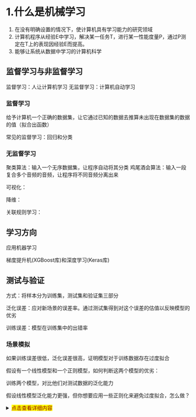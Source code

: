 # 1.什么是机械学习

1. 在没有明确设置的情况下，使计算机具有学习能力的研究领域
2. 计算机程序从经验E中学习，解决某一任务T，进行某一性能度量P，通过P测定在T上的表现因经验E而提高。
3. 能够让系统从数据中学习的计算机科学

## 监督学习与非监督学习

监督学习：人让计算机学习
无监督学习：计算机自动学习

### 监督学习

给予计算机一个正确的数据集，让它通过已知的数据去推算未出现在数据集的数据的值（拟合出函数）

常见的监督学习：回归和分类

### 无监督学习

聚类算法：输入一个无序数据集，让程序自动将其分类
鸡尾酒会算法：输入一段复合多个音频的音频，让程序将不同音频分离出来

可视化：

降维：

关联规则学习：

## 学习方向

应用机器学习

梯度提升机(XGBoost库)和深度学习(Keras库)

## 测试与验证

方式：将样本分为训练集，测试集和验证集三部分

泛化误差：应对新场景的误差率。通过测试集得到对这个误差的估值以反映模型的优劣

训练误差：模型在训练集中的出错率

### 场景模拟

如果训练误差很低，泛化误差很高，证明模型对于训练数据存在过度拟合

假设有一个线性模型和一个正则模型，如何判断这两个模型的优劣：

训练两个模型，对比他们对测试数据的泛化能力

假设线性模型泛化能力更强，但你想要应用一些正则化来避免过度拟合，怎么做？

<details>
做法之一是使用100个不同的超参数值来训练100个不同的模型。然后假设你由此找到了最佳的超参数值，它生成的模型泛化误差最小，比如仅仅5%。然后你将这个模型运行在生产环境，可是很不幸，它并没有如预期那样工作，反而产生了15%的误差。这到底发生了什么？问题出在你对测试集的泛化误差进行了多次度量，并且调整模型和超参数来得到拟合那个测试集的最佳模型。这意味着该模型对于新的数据不太可能有良好的表现。
常见的解决方案是再单独分出一个保留集合，称为验证集。在训练集上，使用不同的超参数训练多个模型，然后通过验证集，选择最好的那个模型和对应的超参数，当你对模型基本满意之后，再用测试集运行最后一轮测试，并得到泛化误差的估值。
为了避免验证集“浪费”太多的训练数据，常见的技术是使用交叉验证：将训练集分成若干个互补子集，然后每个模型都通过这些子集的不同组合来进行训练，之后用剩余的子集进行验证。一旦模型和超参数都被选定，最终的模型会带着这些超参数对整个训练集进行一次训练，最后再用测试集测量泛化误差。
<summary><mark><font color=darkred>点击查看详细内容</font></mark></summary>
<details>
## 没有免费午餐定理

模型是观察的简化。这个简化是丢弃了那些不大可能泛化至新实例上的多余细节。但是，要决定丢弃哪些数据以及保留哪些数据，你必须要做出假设。

内容：如果你数据绝对没有任何假设，那你没有理由会偏向某个模型。

## 问答

什么是被标记的训练集？

包含每个实例所期望的解决方案的训练集

什么是在线学习系统？

在线学习系统是一种可以进行增量学习，可以快速适应不断变化的数据和自动化系统，并且能够在大量数据上进行训练。其与批量学习系统正好相反。

什么是核外学习？

核外算法可以处理计算机主内存无法应对的大量数据。它将数据分割成小批量，然后使用在线学习技术从这些小批量中学习。

# 2.端到端的机器学习项目

## 情景引入

完成一个房地产项目：

1. 观察大局
2. 获得数据
3. 从数据探索和可视化中获得洞见
4. 机器学习算法的准备
5. 选择和训练模型
6. 微调模型
7. 展示方案
8. 启动，监控和维护系统

## 真实数据来源

流行的开放数据存储库：
·[UC Irvine Machine Learning Repositor](http://archive.ics.uci.edu/ml/)
·[Kaggle dataset](https://www.kaggle.com/datasets)
·[Amazon’s AWS dataset](http://aws.amazon.com/fr/datasets/)
·元门户站点（它们会列出开放的数据存储库）：
· [http://dataportals.org/](http://dataportals.org/)
· [http://opendatamonitor.eu/](http://opendatamonitor.eu/)

· [http://quandl.com/](http://quandl.com/)
·其他一些列出许多流行的开放数据存储库的页面：
·[Wikipedia’s list of Machine Learning dataset](https://goo.gl/SJHN2k)
·[Quora.com question](http://goo.gl/zDR78y)
·[Datasets subreddit](https://www.reddit.com/r/datasets)

## 观察大局

1. 根据加州人口普查数据建立加州的房价模型
2. 询问业务目标
3. 询问解决方案
4. 设计系统
5. 选择性能指标
6. 检查假设

### 流水线

一个序列的数据处理组件称为一个数据流水线（Pipeline）。流水线在机器学习系统中非常普遍，因为需要大量的数据操作和数据转化才能应用。组件通常是异步运行。每个组件拉取大量的数据，然后进行处理，再将结果传输给另一个数据仓库；一段时间之后，流水线中的下一个组件会拉取前面的数据，并给出自己的输出，以此类推。每个组件都很独立：组件和组件之间的连接只有数据仓库。这使得整个系统非常简单易懂（在数据流图表的帮助下），不同团队可以专注于不同的组件上。如果某个组件发生故障，它的下游组件还能使用前面的最后一个输出继续正常运行（至少一段时间），所以使得整体架构鲁棒性较强。

### 问答

首先，你需要回答框架问题：是监督式？还是无监督式？又或者是强化学习？是分类任务、回归任务还是其他任务？应该使用批量学习还是在线学习技术？在继续阅读之前，请先暂停一会儿，尝试回答一下这些问题。

找到答案了吗？我们来看看：显然，这是一个典型的监督式学习任务，因为已经给出了标记的训练示例（每个实例都有预期的产出，也就是该地区的房价中位数）。并且这也是一个典型的回归任务，因为你要对某个值进行预测。更具体地说，这是一个多变量回归问题，因为系统要使用多个特征进行预测（使用到区域的人口、收入中位数等）。

## 获取数据（模型构建与检测）

```pyhton
import pandas as pd

# 假设数据集文件(csv文件)路径为C:\library\melb_data.csv

# 读取数据集
a='C:\library\melb_data.csv'
home_data=pd.read_csv(a)

# 打印数据集的汇总统计信息
print(home_data.describe())

# 打印数据集的部分数据信息
print(home_data.head())

#打印lotarea的平均数
print(home_data['LotArea'].main())

```

### 汇总信息图

![1677586277917](image/书：机器学习实战/1677586277917.png)

*每一列表示数据集的一个属性*，*每一行表示这些属性的信息*

### 部分信息图

|   | Rooms | Bathroom | Landsize | Lattitude | Longtitude |
| - | ----- | -------- | -------- | --------- | ---------- |
| 1 | 2     | 1.0      | 156.0    | -37.8079  | 144.9934   |
| 2 | 3     | 2.0      | 134.0    | -37.8093  | 144.9944   |
| 4 | 4     | 1.0      | 120.0    | -37.8072  | 144.9941   |
| 6 | 3     | 2.0      | 245.0    | -37.8024  | 144.9993   |
| 7 | 2     | 1.0      | 256.0    | -37.8060  | 144.9954   |

解析：
count：每个属性的样本总数

mean：平均数

std：标准差

min：最小值；max：最大值

以lotfrontage为例

25%：样本25%的区域低于59

50%：样本50%的区域低于69

75%：样本75%的区域低于80

### 对数据集的筛选

我们输入的数据集有时会出现缺失值（不一定在每一列均有取值的数据），这些数据会引发误差，我们通过以下两种方法来减少误差：

1. 点表示法（用来选取预测目标）
2. 根据列的列表来选择属性

```
# The Melbourne data has some missing values (some houses for which some variables weren't recorded.)
# We'll learn to handle missing values in a later tutorial.  
# Your Iowa data doesn't have missing values in the columns you use. 
# So we will take the simplest option for now, and drop houses from our data. 
# Don't worry about this much for now, though the code is:

# dropna drops missing values (think of na as "not available")
melbourne_data = melbourne_data.dropna(axis=0)
```

#### 选取预测目标

我们使用点表示法来选取预测目标. 为了方便我们称其为 y. So the code we need to save the house prices in the Melbourne data is

In [3]:

```
y = melbourne_data.Price
```

#### 选取特征

输入到模型中(后来用于预测的列)称为“特征”，在这个项目中，“特征”将被用于预测房价

Here is an example:

In [4]:

```
melbourne_features = ['Rooms', 'Bathroom', 'Landsize', 'Lattitude', 'Longtitude']
```

By convention(为了方便), this data is called  **X** .

In [5]:

```
X = melbourne_data[melbourne_features]
```

#### 建立你的模型

在这里，我们将通过sklearn建立一个模型

模型建立流程：

1.定义：确定自己将使用什么模型

2.调试：从选择的数据中找出共同点

3.预测

4.评估你的模型

模型调试代码：

Here is an example of defining a decision tree model with scikit-learn and fitting it with the features and target variable.

In [8]:

```
from sklearn.tree import DecisionTreeRegressor

# Define model. Specify a number for random_state to ensure same results each run
melbourne_model = DecisionTreeRegressor(random_state=1)

# Fit model
melbourne_model.fit(X, y)
```

预测与评估

In practice, you'll want to make predictions for new houses coming on the market rather than the houses we already have prices for. But we'll make predictions for the first few rows of the training data to see how the predict function works.

In [9]:

```
print("Making predictions for the following 5 houses:")
print(X.head())
print("The predictions are")
print(melbourne_model.predict(X.head()))
```

```
Making predictions for the following 5 houses:
   Rooms  Bathroom  Landsize  Lattitude  Longtitude
1      2       1.0     156.0   -37.8079    144.9934
2      3       2.0     134.0   -37.8093    144.9944
4      4       1.0     120.0   -37.8072    144.9941
6      3       2.0     245.0   -37.8024    144.9993
7      2       1.0     256.0   -37.8060    144.9954
The predictions are
[1035000. 1465000. 1600000. 1876000. 1636000.]
```

### 模型验证

模型验证是在模型构造中常被忽视却极重要的一环，在训练模型的过程中，使用的数据可能会出现统一的错误，例如在本例中数据可能会出现大部分昂贵的房子都有绿色的门，那模型会将绿色的门识别为昂贵的房子的特征，这在训练集中测试时显不出的，可一旦导入更多的实际数据就会出现较大的误差，所以要进行模型验证来减少误差。

在这里，我们使用平均绝对误差（越小越好）的方法进行验证

```
from sklearn.model_selection import train_test_split

# split data into training and validation data, for both features and target
# The split is based on a random number generator. Supplying a numeric value to
# the random_state argument guarantees we get the same split every time we
# run this script.
train_X, val_X, train_y, val_y = train_test_split(X, y, random_state = 0)
# Define model
melbourne_model = DecisionTreeRegressor()
# Fit model
melbourne_model.fit(train_X, train_y)

# get predicted prices on validation data
val_predictions = melbourne_model.predict(val_X)
print(mean_absolute_error(val_y, val_predictions))
```

### 欠拟合和过拟合

过拟合：若决策树的深度足够深，会导致每个结点上的样本数据过少，虽然对训练数据的吻合度很高，但会令模型的验证和预测新数据的准度过低，这种现象称为过拟合。

欠拟合：若决策树的深度过浅，会导致每个结点的样本数据过多，导致模型在验证和预测新数据及与训练数据的吻合度均过低，这种现象称为欠拟合。

We can use a utility function to help compare MAE scores from different values for  *max_leaf_nodes* :

In [1]:

```
from sklearn.metrics import mean_absolute_error
from sklearn.tree import DecisionTreeRegressor

def get_mae(max_leaf_nodes, train_X, val_X, train_y, val_y):
    model = DecisionTreeRegressor(max_leaf_nodes=max_leaf_nodes, random_state=0)
    model.fit(train_X, train_y)
    preds_val = model.predict(val_X)
    mae = mean_absolute_error(val_y, preds_val)
    return(mae)
```

linkcode

The data is loaded into  **train_X** ,  **val_X** , **train_y** and **val_y** using the code you've already seen (and which you've already written).

We can use a for-loop to compare the accuracy of models built with different values for *max_leaf_nodes.*

In [3]:

```
# compare MAE with differing values of max_leaf_nodes
for max_leaf_nodes in [5, 50, 500, 5000]:
    my_mae = get_mae(max_leaf_nodes, train_X, val_X, train_y, val_y)
    print("Max leaf nodes: %d\t\t Mean Absolute Error:  %d" %(max_leaf_nodes, my_mae))
```

```
Max leaf nodes: 5  		 Mean Absolute Error:  347380
Max leaf nodes: 50  		 Mean Absolute Error:  258171
Max leaf nodes: 500  		 Mean Absolute Error:  243495
Max leaf nodes: 5000  		 Mean Absolute Error:  254983
```

linkcode

Of the options listed, 500 is the optimal number of leaves.

#### Conclusion

Here's the takeaway: Models can suffer from either:

* **Overfitting:** capturing spurious patterns that won't recur in the future, leading to less accurate predictions, or
* **Underfitting:** failing to capture relevant patterns, again leading to less accurate predictions.

We use **validation** data, which isn't used in model training, to measure a candidate model's accuracy. This lets us try many candidate models and keep the best one.

### 随机森林

随机森林通过平均多颗随机树的预测值来进行预测，这使它拥有比单颗决策树更好的性能，它最大的优点是不经过调试通常也能正常工作。

使用随机森林模型预测房价并通过平均绝对误差的方法进行验证：

```
from sklearn.ensemble import RandomForestRegressor
from sklearn.metrics import mean_absolute_error

forest_model = RandomForestRegressor(random_state=1)
forest_model.fit(train_X, train_y)
melb_preds = forest_model.predict(val_X)
print(mean_absolute_error(val_y, melb_preds))
```

### 数据可视化

```python
housing=home_data.copy()housing.plot(kind="scatter", x="Longtitude", y="Lattitude", alpha=0.1) #x,y表示横纵坐标数据，alpha透明度设置housing.plot(kind='scatter',x='Longtitude',y='Lattitude',alpha=0.4,s=housing.Landsize/100,label='Landsize',c='Price',cmap=plt.get_cmap('jet'),colorbar=True)plt.legend()corr_matrix=housing.corr()print(corr_matrix['Price'].sort_values(ascending=False)) # 相关性属于（-1，1）,越接近0表示相关性越小,相关系数只表示线性关系attributes=['Price','Date','Bedroom2','Car','Landsize']scatter_matrix(housing[attributes],figsize=(12,8))housing.plot(kind='scatter',x='Price',y='Landsize',alpha=0.1)plt.show() # 显示所有生成的图片
```

在准备给机器学习算法输入数据之前，你要做的最后一件事应该是尝试各种属性的组合。比如，如果你不知道一个地区有多少个家庭，那么知道一个地区的“房间总数”也没什么用。你真正想要知道的是一个家庭的房间数量。同样地，单看“卧室总数”这个属性本身，也没什么意义，你可能是想拿它和“房间总数”来对比，或者拿来同“每个家庭的人口数”这个属性结合也似乎挺有意思。我们来试着创建这些新属性：

```
housing["rooms_per_household"] = housing["total_rooms"]
housing["households"]
housing["bedrooms_per_room"] = housing["total_bedrooms"]
housing["total_rooms"]
housing["population_per_household"]=housing["population"]
housing["households"]
```

## 机器学习算法的数据准备

### 数据清理

当你在使用大多数python库时导入的数据集中含有缺失值均会报错。为了避免这种情况，我们通常使用三种方法来清理缺失值。

#### 1）删除具有缺失值的列

误差大，省事

```pyhton
# Get names of columns with missing values
cols_with_missing = [col for col in X_train.columns
                     if X_train[col].isnull().any()]

# Drop columns in training and validation data
reduced_X_train = X_train.drop(cols_with_missing, axis=1)
reduced_X_valid = X_valid.drop(cols_with_missing, axis=1)

print("MAE from Approach 1 (Drop columns with missing values):")
print(score_dataset(reduced_X_train, reduced_X_valid, y_train, y_valid))
```

#### 2）填补法

赋予缺失值一个值（通常是这一列的平均值），误差更小，但也较大

接下来，我们使用SimpleImputer将每列中的缺失值替换为平均值。虽然这很简单，但通常用平均值填充表现相当不错（但这取决于数据集）。虽然统计学家已经尝试了更复杂的确定填充值的方法（例如回归填充），但一旦将结果输入到复杂的机器学习模型中，复杂的策略通常不会带来额外的好处。

```python
from sklearn.impute import SimpleImputer

# Imputation
my_imputer = SimpleImputer()
imputed_X_train = pd.DataFrame(my_imputer.fit_transform(X_train))
imputed_X_valid = pd.DataFrame(my_imputer.transform(X_valid))

# Imputation removed column names; put them back
imputed_X_train.columns = X_train.columns
imputed_X_valid.columns = X_valid.columns

print("MAE from Approach 2 (Imputation):")
print(score_dataset(imputed_X_train, imputed_X_valid, y_train, y_valid))
```

#### 3）赋值的同时添加一个属性为填补值的新列

在某些情况中填补的值会系统性的高于或低于实际值（未被记录），我们可以加一列表示这行该属性是否缺失的列，有时它可以大幅提高效率，有时则没用。

```python
# Make copy to avoid changing original data (when imputing)
X_train_plus = X_train.copy()
X_valid_plus = X_valid.copy()

# Make new columns indicating what will be imputed
for col in cols_with_missing:
    X_train_plus[col + '_was_missing'] = X_train_plus[col].isnull()
    X_valid_plus[col + '_was_missing'] = X_valid_plus[col].isnull()

# Imputation
my_imputer = SimpleImputer()
imputed_X_train_plus = pd.DataFrame(my_imputer.fit_transform(X_train_plus))
imputed_X_valid_plus = pd.DataFrame(my_imputer.transform(X_valid_plus))

# Imputation removed column names; put them back
imputed_X_train_plus.columns = X_train_plus.columns
imputed_X_valid_plus.columns = X_valid_plus.columns

print("MAE from Approach 3 (An Extension to Imputation):")
print(score_dataset(imputed_X_train_plus, imputed_X_valid_plus, y_train, y_valid))
```

具体效果如图：

![tut3_approach3](https://i.imgur.com/UWOyg4a.png)

也可以通过DataFrame的dropna(),drop(),fillna()方法来进行操作。

```python
housing.dropna(subset=["total_bedrooms"]) # 删除列
housing.drop("total_bedrooms", axis=1) # 删除行
median = housing["total_bedrooms"].median()
housing["total_bedrooms"].fillna(median) # 将该列值的平均数填入该列的缺失值
```

为什么填补缺失值的方法会优于直接删除列的方法？

因为缺失值属性通常比较少见，假如直接删去列会连带删去许多其他有用的信息。

### sklearn的设计api

skicit-learn设计的api非常巧妙。其主要的设计原则是：

* 一致性。所有对象共用一个简单一致的画面
* 估算器。能够根据数据集对某些参数进行估算的任意对象都可以被称为
  估算器（例如，imputer就是一个估算器）。估算由fit（）方法执行，它
  只需要一个数据集作为参数（或者两个——对于监督式学习算法，第二个
  数据集包含标签）。引导估算过程的任何其他参数都算作是超参数（例
  如，imputer’s strategy），它必须被设置为一个实例变量（一般是构造函
  数参数）。
* 转换器。有些估算器（例如imputer）也可以转换数据集，这些被称为转
  换器。同样，API也非常简单：由transform（）方法和作为参数的待转换
  数据集一起执行转换，返回的结果就是转换后的数据集。这种转换的过程
  通常依赖于学习的参数，比如本例中的imputer。所有的转换器都可以使
  用一个很方便的方法，即fit_transform（），相当于先调用fit（）然后再
  调用transform（）（但是fit_transform（）有时是被优化过的，所以运行
  得要更快一些）。
* 预测器。最后，还有些估算器能够基于一个给定的数据集进行预测，这
  被称为预测器。比如，上一章的linearRegression就是一个预测器：它基
  于一个国家的人均GDP预测该国家的生活满意度。预测器的predict（）方
  法会接受一个新实例的数据集，然后返回一个包含相应预测的数据集。值
  得一提的还有一个score（）方法，可以用来衡量给定测试集的预测质量
  （以及在监督式学习算法里对应的标签）。
* 检查。所有估算器的超参数都可以通过公共实例变量（例如，
  imputer.strategy）直接访问，并且所有估算器的学习参数也可以通过有
  下划线后缀的公共实例变量来访问（例如，imputer.strategy_）。
* 防止类扩散。数据集被表示为NumPy数组或是SciPy稀疏矩阵，而不是自
  定义的类型。超参数只是普通的Python字符串或者数字。
* 构成。现有的构件尽最大可能重用。例如，任意序列的转换器最后加一
  个预测器就可以轻松创建一个流水线。
* 合理的默认值。Scikit-Learn为大多数参数提供了合理的默认值，从而可
  以快速搭建起一个基本的工作系统。

### 处理文本和分类属性

ocean_proximity是一个文本属性，我们无法计算他的中位数值。大部分机械学习算法更善于处理数值类型，故我们应先将文本转换为数字。

sk-learn提供了转换器LabelEncoder执行这一操作：

```python3
from sklearn.preprocessing import LabelEncoder
encoder = LabelEncoder()
housing_cat = housing["ocean_proximity"]
housing_cat_encoded = encoder.fit_transform(housing_cat)
housing_cat_encoded
array([1, 1, 4, ..., 1, 0, 3])
print(encoder.classes_)
Out：['<1H OCEAN' 'INLAND' 'ISLAND' 'NEAR BAY' 'NEAR OCEAN']
```

#### 独热编码

这种代表方式产生的一个问题是，机器学习算法会以为两个相近的数字比两个离得较远的数字更为相似一些。显然，真实情况并非如此（比如，类别0和类别4之间就比类别0和类别1之间的相似度更高）。为了解决这个问题，常见的解决方案是给每个类别创建一个二进制的属性：当类别是“<1H OCEAN”时，一个属性为1（其他为0），当类别是“INLAND”时，另一个属性为1（其他为0），以此类推。这就是独热编码，因为只有一个属性为1（热），其他均为0（冷）。

sk-learn提供了OneHotEncoder转换器可以将整数分类值转换为独热向量。要注意的是fit_transform（）需要一个二维数组，但是housing_cat_encoded是一个一维数组，所以我们需要将它重塑：

>>> from sklearn.preprocessing import OneHotEncoder
>>> encoder = OneHotEncoder()
>>> housing_cat_1hot = encoder.fit_transform(housing_cat_encoded.reshape(-1,1))
>>> housing_cat_1hot
>>> <16513x5 sparse matrix of type '<class 'numpy.float64'>'
>>> with 16513 stored elements in Compressed Sparse Row format>
>>>
>>

注意到这里的输出是一个SciPy稀疏矩阵，而不是一个NumPy数组。当你有成千上万种类别的分类属性时，这个函数会非常有用。因为当独热编码完成之后，我们会得到一个几千列的矩阵，并且全是0，每行仅有一个1。占用大量内存来存储0是一件非常浪费的事情，因此稀疏矩阵选择仅存储非零元素的位置。而你依旧可以像使用一个普通的二维数组那样来使用它，当然如果你实在想把它转换成一个（密集的）NumPy数组，只需要调用toarray（）方法即可：

>>> housing_cat_1hot.toarray()
>>> array([[ 0., 1., 0., 0., 0.],
>>> [ 0., 1., 0., 0., 0.],
>>> [ 0., 0., 0., 0., 1.],
>>> ...,
>>> [ 0., 1., 0., 0., 0.],
>>> [ 1., 0., 0., 0., 0.],
>>> [ 0., 0., 0., 1., 0.]])
>>>
>>

使用LabelBinarizer类可以一次性完成两个转换（从文本类别转化为整数类别，再从整数类别转换为独热向量）：


>>> from sklearn.preprocessing import LabelBinarizer
>>> encoder = LabelBinarizer()
>>> housing_cat_1hot = encoder.fit_transform(housing_cat)
>>> housing_cat_1hot
>>> array([[0, 1, 0, 0, 0],
>>> [0, 1, 0, 0, 0],
>>> [0, 0, 0, 0, 1],
>>> ...,
>>> [0, 1, 0, 0, 0],
>>> [1, 0, 0, 0, 0],
>>> [0, 0, 0, 1, 0]])
>>>
>>



注意，这时默认返回的是一个密集的NumPy数组。通过发送sparse_output=True给LabelBinarizer构造函数，可以得到稀疏矩阵。

### 自定义转换器

# 附录B

机器学习项目步骤

1.架构问题，关注蓝图。
2.获取数据。
3.研究数据以获取灵感。
4.准备数据以更好地将低层模型暴露给机器学习算法。
5.研究各种不同的模型，并列出最好的模型。
6.微调模型，并将其组合为更好的解决方案。
7.提出解决方案。
8.启动、监视、维护系统。
